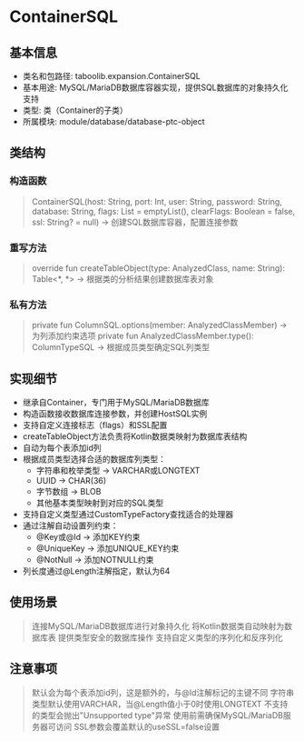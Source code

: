# ContainerSQL
## 基本信息 
- 类名和包路径: taboolib.expansion.ContainerSQL 
- 基本用途: MySQL/MariaDB数据库容器实现，提供SQL数据库的对象持久化支持
- 类型: 类（Container<SQL>的子类）
- 所属模块: module/database/database-ptc-object

## 类结构 
### 构造函数
> ContainerSQL(host: String, port: Int, user: String, password: String, database: String, flags: List<String> = emptyList(), clearFlags: Boolean = false, ssl: String? = null) -> 创建SQL数据库容器，配置连接参数

### 重写方法
> override fun createTableObject(type: AnalyzedClass, name: String): Table<*, *> -> 根据类的分析结果创建数据库表对象

### 私有方法
> private fun ColumnSQL.options(member: AnalyzedClassMember) -> 为列添加约束选项
> private fun AnalyzedClassMember.type(): ColumnTypeSQL -> 根据成员类型确定SQL列类型

## 实现细节
- 继承自Container<SQL>，专门用于MySQL/MariaDB数据库
- 构造函数接收数据库连接参数，并创建HostSQL实例
- 支持自定义连接标志（flags）和SSL配置
- createTableObject方法负责将Kotlin数据类映射为数据库表结构
- 自动为每个表添加id列
- 根据成员类型选择合适的数据库列类型：
  - 字符串和枚举类型 -> VARCHAR或LONGTEXT
  - UUID -> CHAR(36)
  - 字节数组 -> BLOB
  - 其他基本类型映射到对应的SQL类型
- 支持自定义类型通过CustomTypeFactory查找适合的处理器
- 通过注解自动设置列约束：
  - @Key或@Id -> 添加KEY约束
  - @UniqueKey -> 添加UNIQUE_KEY约束
  - @NotNull -> 添加NOTNULL约束
- 列长度通过@Length注解指定，默认为64

## 使用场景 
> 连接MySQL/MariaDB数据库进行对象持久化
> 将Kotlin数据类自动映射为数据库表
> 提供类型安全的数据库操作
> 支持自定义类型的序列化和反序列化

## 注意事项 
> 默认会为每个表添加id列，这是额外的，与@Id注解标记的主键不同
> 字符串类型默认使用VARCHAR，当@Length值小于0时使用LONGTEXT
> 不支持的类型会抛出"Unsupported type"异常
> 使用前需确保MySQL/MariaDB服务器可访问
> SSL参数会覆盖默认的useSSL=false设置

